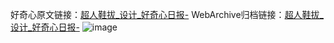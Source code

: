 好奇心原文链接：[超人鞋拔_设计_好奇心日报-](https://www.qdaily.com/articles/6430.html)
WebArchive归档链接：[超人鞋拔_设计_好奇心日报-](http://web.archive.org/web/20190623170307/https://www.qdaily.com/articles/6430.html)
![image](http://ww3.sinaimg.cn/large/007d5XDply1g3whmowxx0j30u03zpdri)